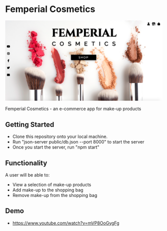 # Femperial Cosmetics
![Landing Page](public/images/page.png)

Femperial Cosmetics - an e-commerce app for make-up products

## Getting Started
* Clone this repository onto your local machine.
* Run "json-server public/db.json --port 8000" to start the server
* Once you start the server, run "npm start"

## Functionality
A user will be able to:

* View a selection of make-up products
* Add make-up to the shopping bag
* Remove make-up from the shopping bag

## Demo

* https://www.youtube.com/watch?v=mVP8OoGygFg
